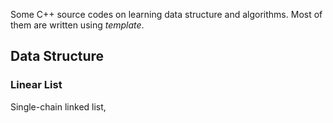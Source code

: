 Some C++ source codes on learning data structure and algorithms. Most of them are written using *template*.

## Data Structure

### Linear List

Single-chain linked list, 

